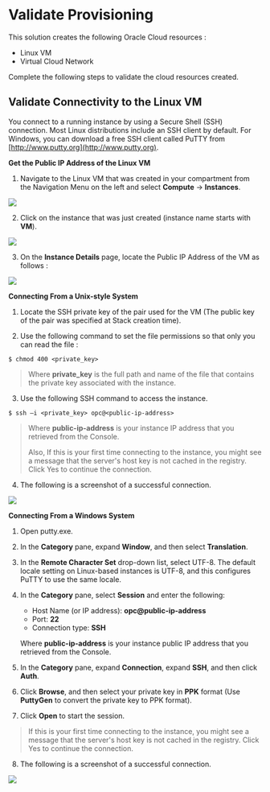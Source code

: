 # Validate Provisioning

This solution creates the following Oracle Cloud resources :

* Linux VM
* Virtual Cloud Network

Complete the following steps to validate the cloud resources created.

## Validate Connectivity to the Linux VM

You connect to a running instance by using a Secure Shell (SSH) connection. Most Linux distributions include an SSH client by default. For Windows, you can download a free SSH client called PuTTY from [http://www.putty.org](http://www.putty.org).

**Get the Public IP Address of the Linux VM**

1. Navigate to the Linux VM that was created in your compartment from the Navigation Menu on the left and select **Compute** -> **Instances**.

![](./images/nav-compute-instances.png)

2. Click on the instance that was just created (instance name starts with **VM**).

![](./images/compute-instance.png)

3. On the **Instance Details** page, locate the Public IP Address of the VM as follows :

![](./images/vm-public-ip.png)

**Connecting From a Unix\-style System**

1. Locate the SSH private key of the pair used for the VM (The public key of the pair was specified at Stack creation time).

2. Use the following command to set the file permissions so that only you can read the file :

```
$ chmod 400 <private_key>
```
>Where **private_key** is the full path and name of the file that contains the private key associated with the instance.

3. Use the following SSH command to access the instance.

```
$ ssh –i <private_key> opc@<public-ip-address>
```

>Where **public-ip-address** is your instance IP address that you retrieved from the Console.
>
>Also, If this is your first time connecting to the instance, you might see a message that the server's host key is not cached in the registry. Click Yes to continue the connection.

4. The following is a screenshot of a successful connection.

![](./images/ssh-linux-example.png)

**Connecting From a Windows System**

1. Open putty.exe.

2. In the **Category** pane, expand **Window**, and then select **Translation**.

3. In the **Remote Character Set** drop-down list, select UTF-8. The default locale setting on Linux-based instances is UTF-8, and this configures PuTTY to use the same locale.

4. In the **Category** pane, select **Session** and enter the following:

	* Host Name (or IP address): **opc@public-ip-address**
	* Port: **22**
	* Connection type: **SSH**

	Where **public-ip-address** is your instance public IP address that you retrieved from the Console.

5. In the **Category** pane, expand **Connection**, expand **SSH**, and then click **Auth**.

6. Click **Browse**, and then select your private key in **PPK** format (Use **PuttyGen** to convert the private key to PPK format).

7. Click **Open** to start the session.

> If this is your first time connecting to the instance, you might see a message that the server's host key is not cached in the registry. Click Yes to continue the connection.

8. The following is a screenshot of a successful connection.

![](./images/ssh-windows-example.png)
